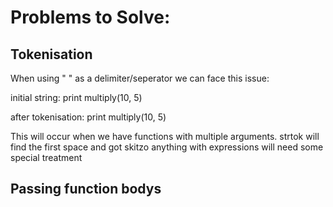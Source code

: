 # Problems to Solve:


## Tokenisation

When using " " as a delimiter/seperator we can face this issue:

initial string:
print multiply(10, 5)

after tokenisation: 
print
multiply(10,
5)


This will occur when we have functions with multiple arguments. strtok will find the first space and got skitzo
anything with expressions will need some special treatment




## Passing function bodys